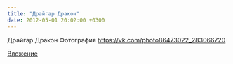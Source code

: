 ```yaml
---
title: "Драйгар Дракон"
date: 2012-05-01 20:02:00 +0300
---
```


Драйгар Дракон
Фотография
https://vk.com/photo86473022_283066720

[Вложение](https://vk.com/photo86473022_283066720)

